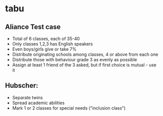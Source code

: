 # tabu

## Aliance Test case
* Total of 6 classes, each of 35-40
* Only classes 1,2,3 has English speakers
* Even boys/girls give or take 7%
* Distribute originating schools among classes, 4 or above from each one
* Distribute those with behaviour grade 3 as evenly as possible
* Assign at least 1 friend of the 3 asked, but if first choice is mutual - use it

## Hubscher:
* Separate twins
* Spread academic abilities
* Mark 1 or 2 classes for special needs ("inclusion class")
